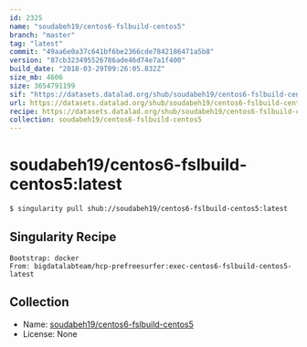 ```yaml
---
id: 2325
name: "soudabeh19/centos6-fslbuild-centos5"
branch: "master"
tag: "latest"
commit: "49aa6e0a37c641bf6be2366cde7842186471a5b8"
version: "87cb323495526786ade46d74e7a1f400"
build_date: "2018-03-29T09:26:05.832Z"
size_mb: 4606
size: 3654791199
sif: "https://datasets.datalad.org/shub/soudabeh19/centos6-fslbuild-centos5/latest/2018-03-29-49aa6e0a-87cb3234/87cb323495526786ade46d74e7a1f400.simg"
url: https://datasets.datalad.org/shub/soudabeh19/centos6-fslbuild-centos5/latest/2018-03-29-49aa6e0a-87cb3234/
recipe: https://datasets.datalad.org/shub/soudabeh19/centos6-fslbuild-centos5/latest/2018-03-29-49aa6e0a-87cb3234/Singularity
collection: soudabeh19/centos6-fslbuild-centos5
---
```


# soudabeh19/centos6-fslbuild-centos5:latest

```bash
$ singularity pull shub://soudabeh19/centos6-fslbuild-centos5:latest
```

## Singularity Recipe

```singularity
Bootstrap: docker
From: bigdatalabteam/hcp-prefreesurfer:exec-centos6-fslbuild-centos5-latest
```

## Collection

 - Name: [soudabeh19/centos6-fslbuild-centos5](https://github.com/soudabeh19/centos6-fslbuild-centos5)
 - License: None

